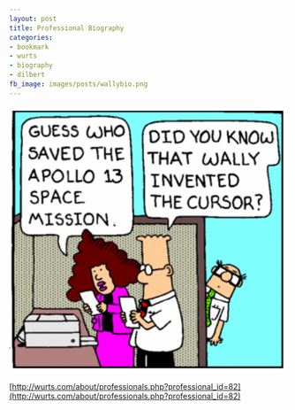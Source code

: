 ```yaml
---
layout: post
title: Professional Biography
categories:
- bookmark
- wurts
- biography
- dilbert
fb_image: images/posts/wallybio.png
---
```

![Wally](/images/posts/wallybio.png)

[http://wurts.com/about/professionals.php?professional_id=82](http://wurts.com/about/professionals.php?professional_id=82)

